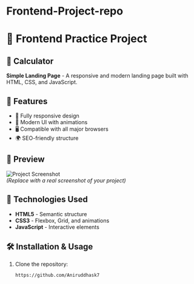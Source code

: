 # Frontend-Project-repo

# 🎨 Frontend Practice Project

## 📌 Calculator

**Simple Landing Page** - A responsive and modern landing page built with HTML, CSS, and JavaScript.

## 🌟 Features

- 📱 Fully responsive design  
- 🎨 Modern UI with animations  
- 🖥️ Compatible with all major browsers  
- 🌍 SEO-friendly structure  

## 📸 Preview

![Project Screenshot](https://via.placeholder.com/800x400)  
*(Replace with a real screenshot of your project)*

## 🔧 Technologies Used

- **HTML5** - Semantic structure  
- **CSS3** - Flexbox, Grid, and animations  
- **JavaScript** - Interactive elements  

## 🛠️ Installation & Usage

1. Clone the repository:
   ```bash
   https://github.com/Aniruddhask7
   
